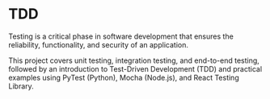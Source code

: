 # TDD


 Testing is a critical phase in software development that ensures the reliability, 
functionality, and security of an application.

This project covers unit testing, integration 
testing, and end-to-end testing, followed by an introduction to Test-Driven Development 
(TDD) and practical examples using PyTest (Python), Mocha (Node.js), and React Testing 
Library. 
